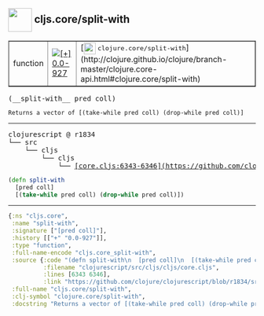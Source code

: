 ## <img width="48px" valign="middle" src="http://i.imgur.com/Hi20huC.png"> cljs.core/split-with

 <table border="1">
<tr>
<td>function</td>
<td><a href="https://github.com/cljsinfo/api-refs/tree/0.0-927"><img valign="middle" alt="[+] 0.0-927" src="https://img.shields.io/badge/+-0.0--927-lightgrey.svg"></a> </td>
<td>
[<img height="24px" valign="middle" src="http://i.imgur.com/1GjPKvB.png"> <samp>clojure.core/split-with</samp>](http://clojure.github.io/clojure/branch-master/clojure.core-api.html#clojure.core/split-with)
</td>
</tr>
</table>

 <samp>
(__split-with__ pred coll)<br>
</samp>

```
Returns a vector of [(take-while pred coll) (drop-while pred coll)]
```

---

 <pre>
clojurescript @ r1834
└── src
    └── cljs
        └── cljs
            └── <ins>[core.cljs:6343-6346](https://github.com/clojure/clojurescript/blob/r1834/src/cljs/cljs/core.cljs#L6343-L6346)</ins>
</pre>

```clj
(defn split-with
  [pred coll]
  [(take-while pred coll) (drop-while pred coll)])
```


---

```clj
{:ns "cljs.core",
 :name "split-with",
 :signature ["[pred coll]"],
 :history [["+" "0.0-927"]],
 :type "function",
 :full-name-encode "cljs.core_split-with",
 :source {:code "(defn split-with\n  [pred coll]\n  [(take-while pred coll) (drop-while pred coll)])",
          :filename "clojurescript/src/cljs/cljs/core.cljs",
          :lines [6343 6346],
          :link "https://github.com/clojure/clojurescript/blob/r1834/src/cljs/cljs/core.cljs#L6343-L6346"},
 :full-name "cljs.core/split-with",
 :clj-symbol "clojure.core/split-with",
 :docstring "Returns a vector of [(take-while pred coll) (drop-while pred coll)]"}

```
